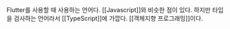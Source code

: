 Flutter를 사용할 때 사용하는 언어다.
[[Javascript]]와 비슷한 점이 있다.
하지만 타입을 검사하는 언어라서 [[TypeScript]]에 가깝다.
[[객체지향 프로그래밍]]이다.
